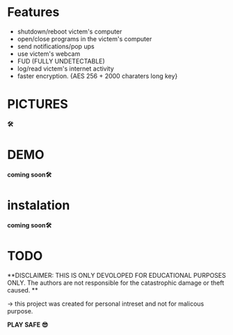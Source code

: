 
# Features

  - shutdown/reboot victem's computer
  - open/close programs in the victem's computer
  - send notifications/pop ups
  - use victem's webcam
  - FUD (FULLY UNDETECTABLE)
  - log/read victem's internet activity
  - faster encryption. {AES 256 + 2000 charaters long key}
  
# PICTURES

**🛠**

# DEMO

**__coming soon__🛠**


# instalation

**__coming soon__🛠**





# TODO










**DISCLAIMER: THIS IS ONLY DEVOLOPED FOR EDUCATIONAL PURPOSES ONLY. The authors are not responsible for the catastrophic damage or theft caused. **


-> this project was created for personal intreset and not for malicous purpose.


**PLAY SAFE 😎**

  
  
